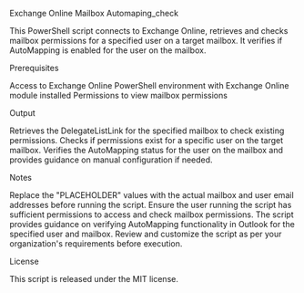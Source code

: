Exchange Online Mailbox Automaping_check


This PowerShell script connects to Exchange Online, retrieves and checks mailbox permissions for a specified user on a target mailbox. It verifies if AutoMapping is enabled for the user on the mailbox.

Prerequisites

Access to Exchange Online
PowerShell environment with Exchange Online module installed
Permissions to view mailbox permissions

Output

Retrieves the DelegateListLink for the specified mailbox to check existing permissions.
Checks if permissions exist for a specific user on the target mailbox.
Verifies the AutoMapping status for the user on the mailbox and provides guidance on manual configuration if needed.

Notes

Replace the "PLACEHOLDER" values with the actual mailbox and user email addresses before running the script.
Ensure the user running the script has sufficient permissions to access and check mailbox permissions.
The script provides guidance on verifying AutoMapping functionality in Outlook for the specified user and mailbox.
Review and customize the script as per your organization's requirements before execution.

License

This script is released under the MIT license.
